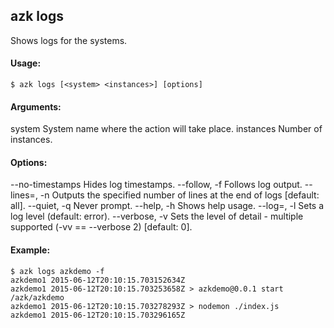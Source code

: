 ## azk logs

  Shows logs for the systems.

#### Usage:

    $ azk logs [<system> <instances>] [options]

#### Arguments:

  system                    System name where the action will take place.
  instances                 Number of instances.

#### Options:

  --no-timestamps           Hides log timestamps.
  --follow, -f              Follows log output.
  --lines=<n>, -n           Outputs the specified number of lines at the end of logs [default: all].
  --quiet, -q               Never prompt.
  --help, -h                Shows help usage.
  --log=<level>, -l         Sets a log level (default: error).
  --verbose, -v             Sets the level of detail - multiple supported (-vv == --verbose 2) [default: 0].

#### Example:

```
$ azk logs azkdemo -f
azkdemo1 2015-06-12T20:10:15.703152634Z
azkdemo1 2015-06-12T20:10:15.703253658Z > azkdemo@0.0.1 start /azk/azkdemo
azkdemo1 2015-06-12T20:10:15.703278293Z > nodemon ./index.js
azkdemo1 2015-06-12T20:10:15.703296165Z
```
